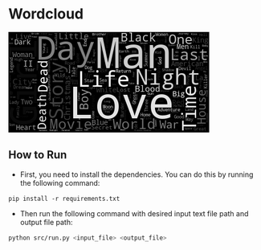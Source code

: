 # Wordcloud

![Movies](data/movies.png)

## How to Run
- First, you need to install the dependencies. You can do this by running the following command:
```
pip install -r requirements.txt
```
- Then run the following command with desired input text file path and output file path:
```bash
python src/run.py <input_file> <output_file>
```